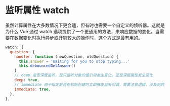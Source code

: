 # 监听属性 watch

虽然计算属性在大多数情况下更合适，但有时也需要一个自定义的侦听器。这就是为什么 Vue 通过 watch 选项提供了一个更通用的方法，来响应数据的变化。当需要在数据变化时执行异步或开销较大的操作时，这个方式是最有用的。

```js
watch: {
  question: {
    handler: function (newQuestion, oldQuestion) {
      this.answer = 'Waiting for you to stop typing...'
      this.debouncedGetAnswer()
    }
    // deep 是否深度监听，是只监听对象的值引用发生变化，还是深层属性发生变化
    deep: true,
    // immediate 用于指定是否在初始创建时立即触发监听回调，需要注意逻辑，涉及到的变量是否都加载了，避免发生报错
    immediate: true,
  },
},
```
